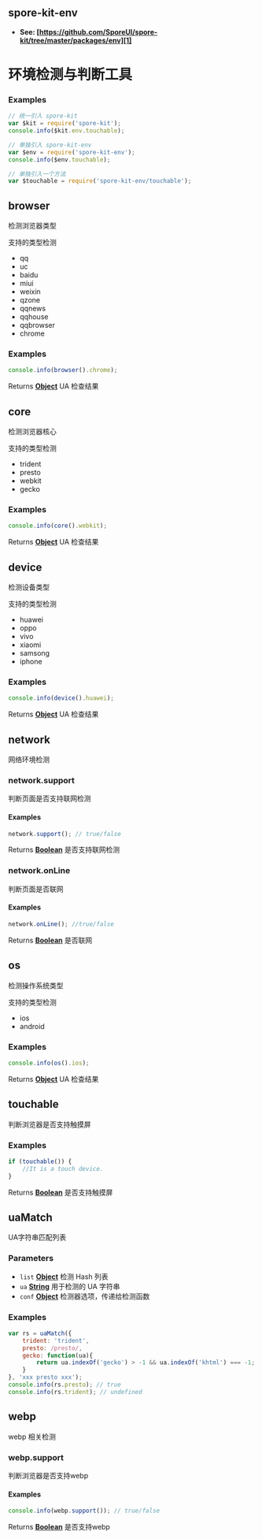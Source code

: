 <!-- Generated by documentation.js. Update this documentation by updating the source code. -->

## spore-kit-env

-   **See: [https://github.com/SporeUI/spore-kit/tree/master/packages/env][1]**

# 环境检测与判断工具

### Examples

```javascript
// 统一引入 spore-kit
var $kit = require('spore-kit');
console.info($kit.env.touchable);

// 单独引入 spore-kit-env
var $env = require('spore-kit-env');
console.info($env.touchable);

// 单独引入一个方法
var $touchable = require('spore-kit-env/touchable');
```

## browser

检测浏览器类型

支持的类型检测

-   qq
-   uc
-   baidu
-   miui
-   weixin
-   qzone
-   qqnews
-   qqhouse
-   qqbrowser
-   chrome

### Examples

```javascript
console.info(browser().chrome);
```

Returns **[Object][2]** UA 检查结果

## core

检测浏览器核心

支持的类型检测

-   trident
-   presto
-   webkit
-   gecko

### Examples

```javascript
console.info(core().webkit);
```

Returns **[Object][2]** UA 检查结果

## device

检测设备类型

支持的类型检测

-   huawei
-   oppo
-   vivo
-   xiaomi
-   samsong
-   iphone

### Examples

```javascript
console.info(device().huawei);
```

Returns **[Object][2]** UA 检查结果

## network

网络环境检测

### network.support

判断页面是否支持联网检测

#### Examples

```javascript
network.support(); // true/false
```

Returns **[Boolean][3]** 是否支持联网检测

### network.onLine

判断页面是否联网

#### Examples

```javascript
network.onLine(); //true/false
```

Returns **[Boolean][3]** 是否联网

## os

检测操作系统类型

支持的类型检测

-   ios
-   android

### Examples

```javascript
console.info(os().ios);
```

Returns **[Object][2]** UA 检查结果

## touchable

判断浏览器是否支持触摸屏

### Examples

```javascript
if (touchable()) {
	//It is a touch device.
}
```

Returns **[Boolean][3]** 是否支持触摸屏

## uaMatch

UA字符串匹配列表

### Parameters

-   `list` **[Object][2]** 检测 Hash 列表
-   `ua` **[String][4]** 用于检测的 UA 字符串
-   `conf` **[Object][2]** 检测器选项，传递给检测函数

### Examples

```javascript
var rs = uaMatch({
	trident: 'trident',
	presto: /presto/,
	gecko: function(ua){
		return ua.indexOf('gecko') > -1 && ua.indexOf('khtml') === -1;
	}
}, 'xxx presto xxx');
console.info(rs.presto); // true
console.info(rs.trident); // undefined
```

## webp

webp 相关检测

### webp.support

判断浏览器是否支持webp

#### Examples

```javascript
console.info(webp.support()); // true/false
```

Returns **[Boolean][3]** 是否支持webp

[1]: https://github.com/SporeUI/spore-kit/tree/master/packages/env

[2]: https://developer.mozilla.org/docs/Web/JavaScript/Reference/Global_Objects/Object

[3]: https://developer.mozilla.org/docs/Web/JavaScript/Reference/Global_Objects/Boolean

[4]: https://developer.mozilla.org/docs/Web/JavaScript/Reference/Global_Objects/String

